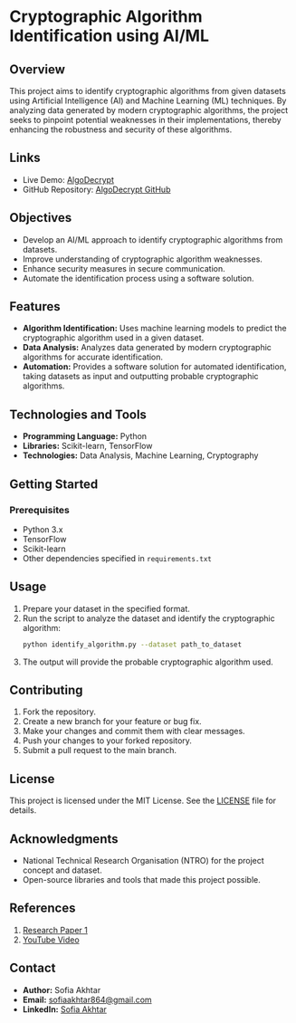 # Cryptographic Algorithm Identification using AI/ML

## Overview

This project aims to identify cryptographic algorithms from given datasets using Artificial Intelligence (AI) and Machine Learning (ML) techniques. By analyzing data generated by modern cryptographic algorithms, the project seeks to pinpoint potential weaknesses in their implementations, thereby enhancing the robustness and security of these algorithms.

## Links
- Live Demo: [AlgoDecrypt](algodecrypt.vercel.app)
- GitHub Repository: [AlgoDecrypt GitHub](https://github.com/SofiaAkhtar/Identification-of-Cryptographic-Algorithms)

## Objectives

- Develop an AI/ML approach to identify cryptographic algorithms from datasets.
- Improve understanding of cryptographic algorithm weaknesses.
- Enhance security measures in secure communication.
- Automate the identification process using a software solution.

## Features

- **Algorithm Identification:** Uses machine learning models to predict the cryptographic algorithm used in a given dataset.
- **Data Analysis:** Analyzes data generated by modern cryptographic algorithms for accurate identification.
- **Automation:** Provides a software solution for automated identification, taking datasets as input and outputting probable cryptographic algorithms.

## Technologies and Tools

- **Programming Language:** Python
- **Libraries:** Scikit-learn, TensorFlow
- **Technologies:** Data Analysis, Machine Learning, Cryptography

## Getting Started

### Prerequisites

- Python 3.x
- TensorFlow
- Scikit-learn
- Other dependencies specified in `requirements.txt`

## Usage

1. Prepare your dataset in the specified format.
2. Run the script to analyze the dataset and identify the cryptographic algorithm:
    ```bash
    python identify_algorithm.py --dataset path_to_dataset
    ```
3. The output will provide the probable cryptographic algorithm used.

## Contributing

1. Fork the repository.
2. Create a new branch for your feature or bug fix.
3. Make your changes and commit them with clear messages.
4. Push your changes to your forked repository.
5. Submit a pull request to the main branch.

## License

This project is licensed under the MIT License. See the [LICENSE](LICENSE) file for details.

## Acknowledgments

- National Technical Research Organisation (NTRO) for the project concept and dataset.
- Open-source libraries and tools that made this project possible.
## References

1. [Research Paper 1](https://drive.google.com/file/d/1QRQ3r5qoX-NlcFJEAP3gzq2qbeEhdyCf/view?usp=sharing)
2. [YouTube Video](https://youtu.be/td-mS7jkOy8?si=nDSqyF4MPlaCnH1J)

## Contact

- **Author:** Sofia Akhtar
- **Email:** sofiaakhtar864@gmail.com
- **LinkedIn:** [Sofia Akhtar](https://www.linkedin.com/in/sofia-akhtar-1a72a7251/)

